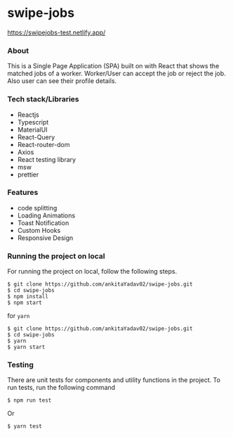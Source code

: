 # swipe-jobs
https://swipejobs-test.netlify.app/
### About
This is a Single Page Application (SPA) built on with React that shows the matched jobs of a worker. Worker/User can accept the job or reject the job. Also user can see their profile details.
### Tech stack/Libraries
- Reactjs
- Typescript
- MaterialUI
- React-Query
- React-router-dom
- Axios
- React testing library
- msw
- prettier

### Features
- code splitting
- Loading Animations
- Toast Notification
- Custom Hooks
- Responsive Design

### Running the project on local
For running the project on local, follow the following steps. 
```
$ git clone https://github.com/ankitaYadav02/swipe-jobs.git
$ cd swipe-jobs
$ npm install
$ npm start
```

for `yarn`
```
$ git clone https://github.com/ankitaYadav02/swipe-jobs.git
$ cd swipe-jobs
$ yarn
$ yarn start
```

### Testing
There are unit tests for components and utility functions in the project.
To run tests, run the following command
```
$ npm run test
```
Or
```
$ yarn test
```
